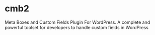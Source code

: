 # cmb2
Meta Boxes and Custom Fields Plugin For WordPress. A complete and powerful toolset for developers to handle custom fields in WordPress

